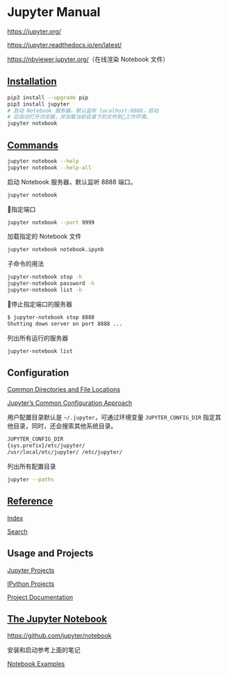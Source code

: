 # Jupyter Manual

<https://jupyter.org/>

<https://jupyter.readthedocs.io/en/latest/>

<https://nbviewer.jupyter.org/>（在线渲染 Notebook 文件）

## [Installation](https://jupyter.readthedocs.io/en/latest/install.html)

```bash
pip3 install --upgrade pip
pip3 install jupyter
# 启动 Notebook 服务器，默认监听 localhost:8888，启动
# 后自动打开浏览器，并加载当前目录下的文件到工作环境。
jupyter notebook
```

## [Commands](https://jupyter.readthedocs.io/en/latest/projects/jupyter-command.html)

```bash
jupyter notebook --help
jupyter notebook --help-all
```

启动 Notebook 服务器，默认监听 8888 端口。

```bash
jupyter notebook
```

指定端口

```bash
jupyter notebook --port 9999
```

加载指定的 Notebook 文件

```bash
jupyter notebook notebook.ipynb
```

子命令的用法

```bash
jupyter-notebook stop -h
jupyter-notebook password -h
jupyter-notebook list -h
```

停止指定端口的服务器

```bash
$ jupyter-notebook stop 8888
Shutting down server on port 8888 ...
```

列出所有运行的服务器

```bash
jupyter-notebook list
```

## Configuration

[Common Directories and File Locations](https://jupyter.readthedocs.io/en/latest/projects/jupyter-directories.html)

[Jupyter’s Common Configuration Approach](https://jupyter.readthedocs.io/en/latest/projects/config.html)

用户配置目录默认是 `~/.jupyter`，可通过环境变量 `JUPYTER_CONFIG_DIR` 指定其他目录，同时，还会搜索其他系统目录。

```bash
JUPYTER_CONFIG_DIR
{sys.prefix}/etc/jupyter/
/usr/local/etc/jupyter/ /etc/jupyter/
```

列出所有配置目录

```bash
jupyter --paths
```

## [Reference](https://jupyter.readthedocs.io/en/latest/reference/content-reference.html)

[Index](https://jupyter.readthedocs.io/en/latest/genindex.html)

[Search](https://jupyter.readthedocs.io/en/latest/search.html)

## Usage and Projects

[Jupyter Projects](https://jupyter.readthedocs.io/en/latest/projects/subprojects.html)

[IPython Projects](https://jupyter.readthedocs.io/en/latest/projects/ipython_projects.html)

[Project Documentation](https://jupyter.readthedocs.io/en/latest/projects/doc-proj-categories.html)

## [The Jupyter Notebook](https://jupyter-notebook.readthedocs.io/en/latest/)

<https://github.com/jupyter/notebook>

安装和启动参考上面的笔记

[Notebook Examples](https://jupyter-notebook.readthedocs.io/en/latest/examples/Notebook/examples_index.html)